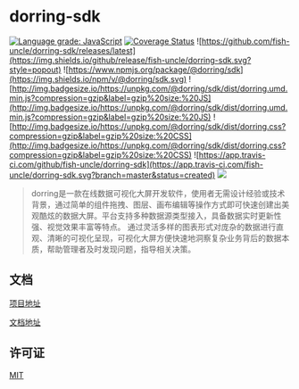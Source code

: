 # dorring-sdk

[![Language grade: JavaScript](https://img.shields.io/lgtm/grade/javascript/g/fish-uncle/dorring-sdk.svg?logo=lgtm&logoWidth=18)](https://lgtm.com/projects/g/fish-uncle/dorring-sdk/context:javascript)
[![Coverage Status](https://coveralls.io/repos/github/fish-uncle/dorring-sdk/badge.svg?branch=master)](https://coveralls.io/github/fish-uncle/dorring-sdk?branch=master)
![https://github.com/fish-uncle/dorring-sdk/releases/latest](https://img.shields.io/github/release/fish-uncle/dorring-sdk.svg?style=popout)
![https://www.npmjs.org/package/@dorring/sdk](https://img.shields.io/npm/v/@dorring/sdk.svg)
![http://img.badgesize.io/https://unpkg.com/@dorring/sdk/dist/dorring.umd.min.js?compression=gzip&label=gzip%20size:%20JS](http://img.badgesize.io/https://unpkg.com/@dorring/sdk/dist/dorring.umd.min.js?compression=gzip&label=gzip%20size:%20JS)
![http://img.badgesize.io/https://unpkg.com/@dorring/sdk/dist/dorring.css?compression=gzip&label=gzip%20size:%20CSS](http://img.badgesize.io/https://unpkg.com/@dorring/sdk/dist/dorring.css?compression=gzip&label=gzip%20size:%20CSS)
![https://app.travis-ci.com/github/fish-uncle/dorring-sdk](https://app.travis-ci.com/fish-uncle/dorring-sdk.svg?branch=master&status=created)
![](https://img.shields.io/badge/License-MIT-yellow.svg)

> dorring是一款在线数据可视化大屏开发软件，使用者无需设计经验或技术背景，通过简单的组件拖拽、图层、画布编辑等操作方式即可快速创建出美观酷炫的数据大屏。平台支持多种数据源类型接入，具备数据实时更新性强、视觉效果丰富等特点。
通过灵活多样的图表形式对庞杂的数据进行直观、清晰的可视化呈现，可视化大屏方便快速地洞察复杂业务背后的数据本质，帮助管理者及时发现问题，指导相关决策。

## 文档
[项目地址](http://dorring.shenzhepei.com)

[文档地址](https://www.yuque.com/books/share/37da6b4f-cfd5-420b-91b3-da578a2a89fd)

## 许可证
[MIT](LICENSE.md)
